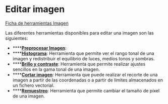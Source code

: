# Editar imagen

[Ficha de herramientas Imagen](./)

Las diferentes herramientas disponibles para editar una imagen son las siguientes:

* \*\*\*\*[**Preprocesar Imagen**](../../herramientas-para-imagenes/preprocesar-imagen.md):
* \*\*\*\*[**Histograma**](../../herramientas-para-imagenes/histograma.md): Herramienta que permite ver el rango tonal de una imagen y redistribuir el equilibrio de luces, medios tonos y sombras.
* \*\*\*\*[**Brillo y contraste**](../../herramientas-para-imagenes/brillo-y-contraste.md): Herramienta que permite realizar ajustes sencillos en la gama tonal de una imagen.
* \*\*\*\*[**Cortar imagen**](../../herramientas-para-imagenes/cortar-imagen.md): Herramienta que puede realizar el recorte de una imagen a partir de las coordenadas o a partir de límites almacenados en un fichero vectorial.
* \*\*\*\*[**Remuestreo**](../../herramientas-para-imagenes/remuestreo.md): Herramienta que permite cambiar el tamaño de píxel de una imagen.

